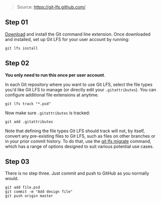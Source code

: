 > Source: https://git-lfs.github.com/

## Step 01

[Download](https://github.com/git-lfs/git-lfs/releases/download/v2.11.0/git-lfs-windows-v2.11.0.exe "Download") and install the Git command line extension. Once downloaded and installed, set up Git LFS for your user account by running:

```git
git lfs install
```

## Step 02

**You only need to run this once per user account**.

In each Git repository where you want to use Git LFS, select the file types you'd like Git LFS to manage (or directly edit your `.gitattributes`). You can configure additional file extensions at anytime.

```
git lfs track "*.psd"
```

Now make sure `.gitattributes` is tracked:

```
git add .gitattributes
```

Note that defining the file types Git LFS should track will not, by itself, convert any pre-existing files to Git LFS, such as files on other branches or in your prior commit history. To do that, use the [git lfs migrate](https://github.com/git-lfs/git-lfs/blob/master/docs/man/git-lfs-migrate.1.ronn?utm_source=gitlfs_site&utm_medium=doc_man_migrate_link&utm_campaign=gitlfs "git lfs migrate") command, which has a range of options designed to suit various potential use cases.

## Step 03

There is no step three. Just commit and push to GitHub as you normally would.

```
git add file.psd
git commit -m "Add design file"
git push origin master
```